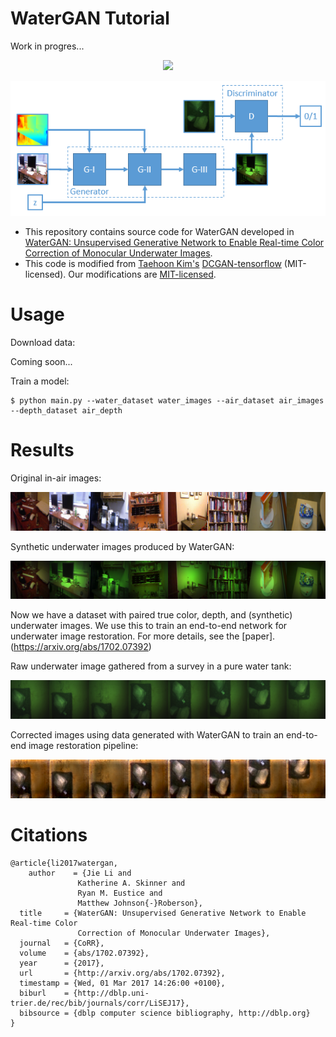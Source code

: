 # WaterGAN Tutorial

Work in progres...

<p align="center">
  <img src="https://github.com/kskin/WaterGAN/blob/master/watergan.PNG?raw=true"/>
</p>

![](watergan.PNG)

+ This repository contains source code for WaterGAN developed in [WaterGAN: Unsupervised Generative Network to Enable Real-time Color Correction of Monocular Underwater Images](https://arxiv.org/abs/1702.07392).
+ This code is modified from [Taehoon Kim's](http://carpedm20.github.io/)
  [DCGAN-tensorflow](https://github.com/carpedm20/DCGAN-tensorflow) (MIT-licensed). Our modifications are [MIT-licensed](./LICENSE).

# Usage

Download data:

Coming soon...

Train a model:

```
$ python main.py --water_dataset water_images --air_dataset air_images --depth_dataset air_depth
```

# Results

Original in-air images:

![](figures/air-raw.png)

Synthetic underwater images produced by WaterGAN:

![](figures/air-gen.png)

Now we have a dataset with paired true color, depth, and (synthetic) underwater images. We use this to train an end-to-end network for underwater image restoration. For more details, see the [paper].(https://arxiv.org/abs/1702.07392) 

Raw underwater image gathered from a survey in a pure water tank:

![](figures/mhl-raw.png)

Corrected images using data generated with WaterGAN to train an end-to-end image restoration pipeline:

![](figures/mhl-corrected.png)
  
# Citations

```
@article{li2017watergan,
    author    = {Jie Li and
               Katherine A. Skinner and
               Ryan M. Eustice and
               Matthew Johnson{-}Roberson},
  title     = {WaterGAN: Unsupervised Generative Network to Enable Real-time Color
               Correction of Monocular Underwater Images},
  journal   = {CoRR},
  volume    = {abs/1702.07392},
  year      = {2017},
  url       = {http://arxiv.org/abs/1702.07392},
  timestamp = {Wed, 01 Mar 2017 14:26:00 +0100},
  biburl    = {http://dblp.uni-trier.de/rec/bib/journals/corr/LiSEJ17},
  bibsource = {dblp computer science bibliography, http://dblp.org}
}
```
